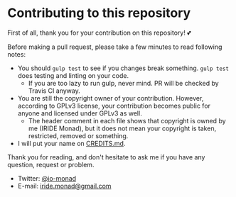 # Contributing to this repository

First of all, thank you for your contribution on this repository! :two_hearts:

Before making a pull request, please take a few minutes to read following notes:

- You should `gulp test` to see if you changes break something. `gulp test` does testing and linting on your code.
    - If you are too lazy to run gulp, never mind. PR will be checked by Travis CI anyway.
- You are still the copyright owner of your contribution. However, according to GPLv3 license, your contribution becomes public for anyone and licensed under GPLv3 as well.
    - The header comment in each file shows that copyright is owned by me (IRIDE Monad), but it does not mean your copyright is taken, restricted, removed or something.
- I will put your name on [CREDITS.md](CREDITS.md).

Thank you for reading, and don't hesitate to ask me if you have any question, request or problem.

- Twitter: [@io-monad](https://twitter.com/io_monad)
- E-mail: iride.monad@gmail.com
